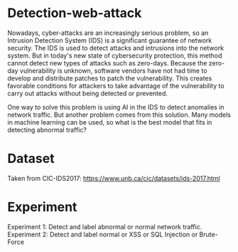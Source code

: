 # Detection-web-attack
Nowadays, cyber-attacks are an increasingly serious problem, so an Intrusion Detection System (IDS) is a significant guarantee of network security. The IDS is used to detect attacks and intrusions into the network system. But in today's new state of cybersecurity protection, this method cannot detect new types of attacks such as zero-days. Because the zero-day vulnerability is unknown, software vendors have not had time to develop and distribute patches to patch the vulnerability. This creates favorable conditions for attackers to take advantage of the vulnerability to carry out attacks without being detected or prevented.

One way to solve this problem is using AI in the IDS to detect anomalies in network traffic. But another problem comes from this solution. Many models in machine learning can be used, so what is the best  model that fits in detecting abnormal traffic?

# Dataset
Taken from CIC-IDS2017: https://www.unb.ca/cic/datasets/ids-2017.html

# Experiment
Experiment 1: Detect and label abnormal or normal network traffic.
Experiment 2: Detect and label normal or XSS or SQL Injection or Brute-Force
